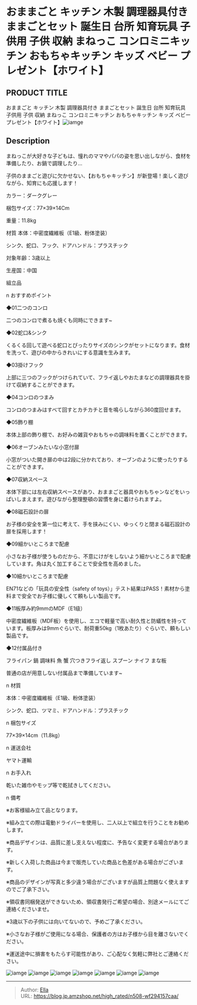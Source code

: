 # おままごと キッチン 木製  調理器具付き ままごとセット 誕生日 台所 知育玩具 子供用 子供 収納 まねっこ コンロミニキッチン おもちゃキッチン キッズ ベビー プレゼント【ホワイト】


## PRODUCT TITLE 

おままごと キッチン 木製  調理器具付き ままごとセット 誕生日 台所 知育玩具 子供用 子供 収納 まねっこ コンロミニキッチン おもちゃキッチン キッズ ベビー プレゼント【ホワイト】![iamge](https://b2bfiles1.gigab2b.cn/image/wkseller/304/20230511_71ea0a3bf03296e14065791ffabbcabc.png)

## Description

まねっこが大好きな子どもは、憧れのママやパパの姿を思い出しながら、食材を準備したり、お鍋で調理したり…

子供のままごと遊びに欠かせない、【おもちゃキッチン】が新登場！楽しく遊びながら、知育にも応援します！



カラー：ダークグレー

梱包サイズ：77×39×14Cm

重量：11.8kg

材質  本体：中密度繊維板（E1級、粉体塗装）

シンク、蛇口、フック、ドアハンドル：プラスチック

対象年齢：3歳以上

生産国：中国

組立品



n おすすめポイント

◆01二つのコンロ

二つのコンロで煮るも焼くも同時にできます~

◆02蛇口&amp;シンク

くるくる回して遊べる蛇口とぴったりサイズのシンクがセットになります。食材を洗って、遊びの中からきれいにする意識を生みます。

◆03掛けフック

上部に三つのフックがつけられていて、フライ返しやおたまなどの調理器具を掛けて収納することができます。

◆04コンロのつまみ

コンロのつまみはすべて回すとカチカチと音を鳴らしながら360度回せます。

◆05飾り棚

本体上部の飾り棚で、お好みの雑貨やおもちゃの調味料を置くことができます。

◆06オーブンみたいな小窓付扉

小窓がついた開き扉の中は2段に分かれており、オーブンのように使ったりすることができます。

◆07収納スペース

本体下部には左右収納スペースがあり、おままごと器具やおもちゃンなどをいっぱいしまえます。遊びながら整理整頓の習慣を身に着けられますよ。

◆08磁石設計の扉

お子様の安全を第一位に考えて、手を挟みにくい、ゆっくりと閉まる磁石設計の扉を採用します！

◆09細かいところまで配慮

小さなお子様が使うものだから、不意にけがをしないよう細かいところまで配慮しています。角は丸く加工することで安全性を高めました。

◆10細かいところまで配慮

EN71などの「玩具の安全性（safety of toys）」テスト結果はPASS！素材から塗料まで安全でお子様に優しくて頼もしい製品です。

◆11板厚み約9mmのMDF（E1级）

中密度繊維板（MDF板）を使用し、エコで軽量で高い耐久性と防蟻性を持っています。板厚みは9mmぐらいで、耐荷重50kg（1枚あたり）ぐらいで、頼もしい製品です。

◆12付属品付き

フライパン 鍋 調味料 魚 蟹 穴つきフライ返し スプーン ナイフ まな板

普通の店が用意しない付属品まで準備しています~



n 材質

本体：中密度繊維板（E1級、粉体塗装）

シンク、蛇口、ツマミ、ドアハンドル：プラスチック



n 梱包サイズ

77×39×14cm（11.8kg）



n 運送会社

ヤマト運輸



n お手入れ

乾いた雑巾やモップ等で乾拭きしてください。



n  備考

※お客様組み立て品となります。

※組み立ての際は電動ドライバーを使用し、二人以上で組立を行うことをお勧めします。

※商品デザインは、品質に差し支えない程度に、予告なく変更する場合があります。

※新しく入荷した商品は今まで販売していた商品と色差がある場合がございます。

※商品のデザインが写真と多少違う場合がございますが品質上問題なく使えますのでご了承下さい。

※領収書同梱発送ができないため、領収書発行ご希望の場合、別途メールにてご連絡くださいませ。

※3歳以下の子供には向いてないので、予めご了承ください。

※小さなお子様がご使用になる場合、保護者の方はお子様から目を離さないでください。

※運送途中に損害をもたらす可能性があり、ご心配なく気軽に弊社とご連絡ください。









![iamge](https://b2bfiles1.gigab2b.cn/image/wkseller/304/20230511_ccd07e71714968485b9c58c1e9b3e486.png)
![iamge](https://b2bfiles1.gigab2b.cn/image/wkseller/304/20230511_1f2b3e8f3517899f2abb12591de3114c.png)
![iamge](https://b2bfiles1.gigab2b.cn/image/wkseller/304/20230511_af011887fd98c4b6fbc610f62e676b2b.png)
![iamge](https://b2bfiles1.gigab2b.cn/image/wkseller/304/20230511_52d1f00ef025aa80d3587712970cf3c6.png)
![iamge](https://b2bfiles1.gigab2b.cn/image/wkseller/304/20230511_4569e10ca73ec608e766507784def79f.png)
![iamge](nan)
![iamge](nan)


---

> Author: [Ella](https://blog.jp.amzshop.net/)  
> URL: https://blog.jp.amzshop.net/high_rated/n508-wf294157caa/  

